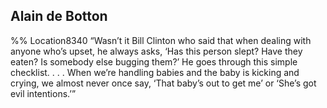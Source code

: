 ## Alain de Botton 
%% Location8340 
“Wasn’t it Bill Clinton who said that when dealing with anyone who’s upset, he always asks, ‘Has this person slept? Have they eaten? Is somebody else bugging them?’ He goes through this simple checklist. . . . When we’re handling babies and the baby is kicking and crying, we almost never once say, ‘That baby’s out to get me’ or ‘She’s got evil intentions.’” 